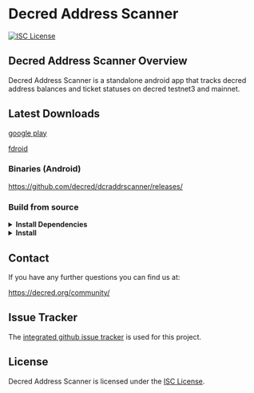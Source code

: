 Decred Address Scanner
====

[![ISC License](https://img.shields.io/badge/license-ISC-blue.svg)](http://copyfree.org)

## Decred Address Scanner Overview

Decred Address Scanner is a standalone android app that tracks decred address
balances and ticket statuses on decred testnet3 and mainnet.

## Latest Downloads

[google play](https://play.google.com/store/apps/details?id=com.joegruff.decredaddressscanner)

[fdroid](https://f-droid.org/en/packages/com.decred.decredaddressscanner/)

### Binaries (Android)

https://github.com/decred/dcraddrscanner/releases/

### Build from source

<details><summary><b>Install Dependencies</b></summary>

- **Android Studio**

  https://developer.android.com/studio

- **Git**

  Installation instructions can be found at https://git-scm.com or
  https://gitforwindows.org.

</details>
<details><summary><b>Install</b></summary>

- **Clone the repo**

  ```
  git clone https://github.com/decred/dcraddrscanner.git
  ```

- **Android Studio**

  Open android studio. Open project and find the cloned repo. Select a device
  and run.

</details>


## Contact

If you have any further questions you can find us at:

https://decred.org/community/

## Issue Tracker

The [integrated github issue tracker](https://github.com/decred/dcraddrscanner/issues)
is used for this project.

## License

Decred Address Scanner is licensed under the [ISC License](http://copyfree.org).
